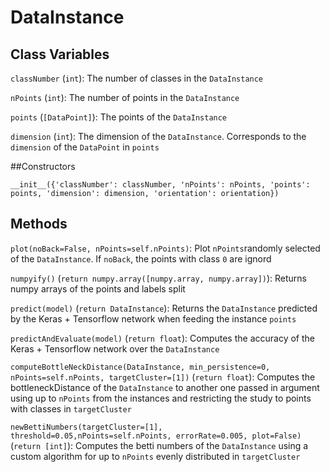 # DataInstance

## Class Variables

`classNumber` (`int`): The number of classes in the `DataInstance`

`nPoints` (`int`): The number of points in the `DataInstance`

`points` (`[DataPoint]`): The points of the `DataInstance`

`dimension` (`int`): The dimension of the `DataInstance`. Corresponds to the `dimension` of the `DataPoint` in `points`

##Constructors

`__init__({'classNumber': classNumber, 'nPoints': nPoints, 'points': points, 'dimension': dimension, 'orientation': orientation})` 

## Methods

`plot(noBack=False, nPoints=self.nPoints)`: Plot `nPoints`randomly selected of the `DataInstance`. If `noBack`, the points with class `0` are ignord

`numpyify()` (`return numpy.array([numpy.array, numpy.array])`): Returns numpy arrays of the points and labels split

`predict(model)` (`return DataInstance`): Returns the `DataInstance` predicted by the Keras + Tensorflow network when feeding the instance `points`

`predictAndEvaluate(model)` (`return float`): Computes the accuracy of the Keras + Tensorflow network over the `DataInstance`

`computeBottleNeckDistance(DataInstance, min_persistence=0, nPoints=self.nPoints, targetCluster=[1])` (`return float`): Computes the bottleneckDistance of the `DataInstance` to another one passed in argument using up to `nPoints` from the instances and restricting the study to points with classes in `targetCluster`  

`newBettiNumbers(targetCluster=[1], threshold=0.05,nPoints=self.nPoints, errorRate=0.005, plot=False)` (`return [int]`): Computes the betti numbers of the `DataInstance` using a custom algorithm for up to `nPoints` evenly distributed in `targetCluster`


